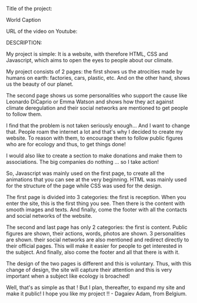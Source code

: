 Title of the project:

World Caption




URL of the video on Youtube:





DESCRIPTION:

My project is simple: It is a website, with therefore HTML, CSS and Javascript,
which aims to open the eyes to people about our climate.



My project consists of 2 pages:
the first shows us the atrocities made by humans on earth: factories, cars, plastic, etc.
And on the other hand, shows us the beauty of our planet.

The second page shows us some personalities
who support the cause like Leonardo DiCaprio or Emma Watson and shows how they act against climate deregulation
and their social networks are mentioned to get people to follow them.

I find that the problem is not taken seriously enough... And I want to change that.
People roam the internet a lot and that's why I decided to create my website. To reason with them,
to encourage them to follow public figures who are for ecology and thus, to get things done!

I would also like to create a section to make donations and make them to associations.
The big companies do nothing ... so I take action!

So, Javascript was mainly used on the first page, to create all the animations that you can see at the very beginning.
HTML was mainly used for the structure of the page while CSS was used for the design.

The first page is divided into 3 categories:
the first is reception. When you enter the site, this is the first thing you see. Then there is the content with smooth images and texts.
And finally, come the footer with all the contacts and social networks of the website.

The second and last page has only 2 categories: the first is content. Public figures are shown, their actions, words, photos are shown.
3 personalities are shown. their social networks are also mentioned and redirect directly to their official pages.
This will make it easier for people to get interested in the subject.
And finally, also come the footer and all that there is with it.

The design of the two pages is different and this is voluntary. Thus, with this change of design,
the site will capture their attention and this is very important when a subject like ecology is broached!



Well, that's as simple as that ! But I plan,
thereafter, to expand my site and make it public! I hope you like my project !! - Dagaiev Adam, from Belgium.
